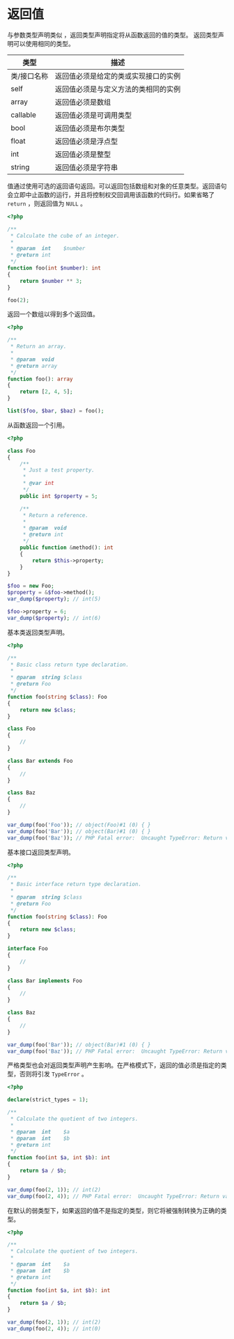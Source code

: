 # 返回值

与参数类型声明类似 ，返回类型声明指定将从函数返回的值的类型。 返回类型声明可以使用相同的类型。

| 类型        | 描述                                 |
| ----------- | ------------------------------------ |
| 类/接口名称 | 返回值必须是给定的类或实现接口的实例 |
| self        | 返回值必须是与定义方法的类相同的实例 |
| array       | 返回值必须是数组                     |
| callable    | 返回值必须是可调用类型               |
| bool        | 返回值必须是布尔类型                 |
| float       | 返回值必须是浮点型                   |
| int         | 返回值必须是整型                     |
| string      | 返回值必须是字符串                   |

值通过使用可选的返回语句返回。可以返回包括数组和对象的任意类型。返回语句会立即中止函数的运行，并且将控制权交回调用该函数的代码行。如果省略了 `return` ，则返回值为 `NULL` 。

```php
<?php

/**
 * Calculate the cube of an integer.
 *
 * @param  int    $number
 * @return int
 */
function foo(int $number): int
{
    return $number ** 3;
}

foo(2);

```

返回一个数组以得到多个返回值。

```php
<?php

/**
 * Return an array.
 *
 * @param  void
 * @return array
 */
function foo(): array
{
    return [2, 4, 5];
}

list($foo, $bar, $baz) = foo();

```

从函数返回一个引用。

```php
<?php

class Foo
{
    /**
     * Just a test property.
     *
     * @var int
     */
    public int $property = 5;

    /**
     * Return a reference.
     *
     * @param  void
     * @return int
     */
    public function &method(): int
    {
        return $this->property;
    }
}

$foo = new Foo;
$property = &$foo->method();
var_dump($property); // int(5)

$foo->property = 6;
var_dump($property); // int(6)

```

基本类返回类型声明。

```php
<?php

/**
 * Basic class return type declaration.
 *
 * @param  string $class
 * @return Foo
 */
function foo(string $class): Foo
{
    return new $class;
}

class Foo
{
    //
}

class Bar extends Foo
{
    //
}

class Baz
{
    //
}

var_dump(foo('Foo')); // object(Foo)#1 (0) { }
var_dump(foo('Bar')); // object(Bar)#1 (0) { }
var_dump(foo('Baz')); // PHP Fatal error:  Uncaught TypeError: Return value of foo() must be an instance of Foo, instance of Baz returned.

```

基本接口返回类型声明。

```php
<?php

/**
 * Basic interface return type declaration.
 *
 * @param  string $class
 * @return Foo
 */
function foo(string $class): Foo
{
    return new $class;
}

interface Foo
{
    //
}

class Bar implements Foo
{
    //
}

class Baz
{
    //
}

var_dump(foo('Bar')); // object(Bar)#1 (0) { }
var_dump(foo('Baz')); // PHP Fatal error:  Uncaught TypeError: Return value of foo() must implement interface Foo, instance of Baz returned.

```

严格类型也会对返回类型声明产生影响。在严格模式下，返回的值必须是指定的类型，否则将引发 `TypeError` 。

```php
<?php

declare(strict_types = 1);

/**
 * Calculate the quotient of two integers.
 *
 * @param  int    $a
 * @param  int    $b
 * @return int
 */
function foo(int $a, int $b): int
{
    return $a / $b;
}

var_dump(foo(2, 1)); // int(2)
var_dump(foo(2, 4)); // PHP Fatal error:  Uncaught TypeError: Return value of foo() must be of the type int, float returned.

```

在默认的弱类型下，如果返回的值不是指定的类型，则它将被强制转换为正确的类型。

```php
<?php

/**
 * Calculate the quotient of two integers.
 *
 * @param  int    $a
 * @param  int    $b
 * @return int
 */
function foo(int $a, int $b): int
{
    return $a / $b;
}

var_dump(foo(2, 1)); // int(2)
var_dump(foo(2, 4)); // int(0)

```

